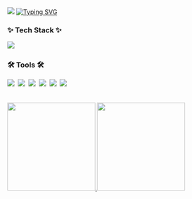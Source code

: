 <!--타이틀 부분-->
<div>
  <img src="https://capsule-render.vercel.app/api?type=transparent&height=300&color=gradient&text=0dragon's%20Github&textBg=false&fontColor=black&animation=twinkling&rotate=0&stroke=ff00ff&strokeWidth=1&section=header&reversal=false" />
  <a href="https://git.io/typing-svg"><img src="https://readme-typing-svg.demolab.com?font=Fira+Code&duration=3000&pause=1000&center=true&vCenter=true&width=600&height=100&lines=Welcome!;0fyd+Studio.+" alt="Typing SVG" /></a>
</div>

<!--내용 부분-->
<h3>✨ Tech Stack ✨</h3>
<div>
  <img src="https://img.shields.io/badge/C%23-239120?style=for-the-badge&logo=c-sharp&logoColor=white" />&nbsp
</div>

<h3>🛠 Tools 🛠</h3>
<div>
  <img src="https://img.shields.io/badge/Unity-100000?style=for-the-badge&logo=unity&logoColor=white" />&nbsp
  <img src="https://img.shields.io/badge/git-F05033.svg?style=for-the-badge&logo=git&logoColor=white" />&nbsp
  <img src="https://img.shields.io/badge/github-181717.svg?style=for-the-badge&logo=github&logoColor=white" />&nbsp
  <img src="https://img.shields.io/badge/Notion-F3F3F3.svg?style=for-the-badge&logo=notion&logoColor=black" />&nbsp
  <img src="https://img.shields.io/badge/figma-F24E1E.svg?style=for-the-badge&logo=figma&logoColor=white" />&nbsp
  <img src="https://img.shields.io/badge/JIRA-2C2C32.svg?style=for-the-badge&logo=jira&logoColor=22ABF3" />&nbsp
</div>

<br>
<!--
<div align="center">
  <img src="https://img.shields.io/badge/VSCode-2C2C32.svg?style=for-the-badge&logo=visual-studio-code&logoColor=22ABF3" />&nbsp
  <img src="https://img.shields.io/badge/Rider-000000?style=for-the-badge&logo=Rider&logoColor=white" />&nbsp
</div>
-->
<br>

<a href="https://github.com/0dragon/github-readme-stats">
  <img height=200 src="https://github-readme-stats.vercel.app/api?username=0dragon" />
</a>
<a href="https://github.com/0dragon/convoychat">
  <img height=200 src="https://github-readme-stats.vercel.app/api/top-langs?username=0dragon&layout=compact&langs_count=8&card_width=320" />
</a>

<br>

